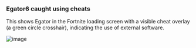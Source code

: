 ### Egator6 caught using cheats
This shows Egator in the Fortnite loading screen with a visible cheat overlay (a green circle crosshair), indicating the use of external software.

![image](https://github.com/user-attachments/assets/f2a002d6-e054-4e0a-9b28-1bce3e413ebf)
